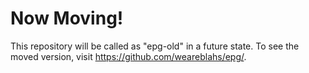 # Now Moving!
This repository will be called as "epg-old" in a future state. To see the moved version, visit https://github.com/weareblahs/epg/.
